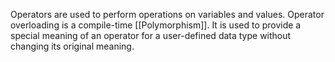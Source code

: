 Operators are used to perform operations on variables and values.
Operator overloading is a compile-time [[Polymorphism]]. It is used to provide a special meaning of an operator for a user-defined data type without changing its original meaning.
